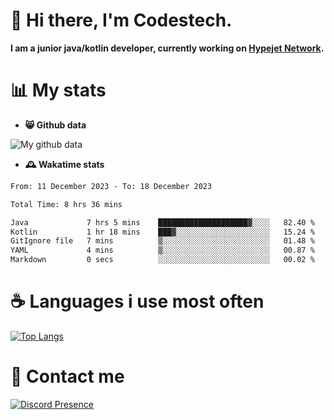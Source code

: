 # 👋 Hi there, I'm Codestech.
**I am a junior java/kotlin developer, currently working on [Hypejet Network](https://github.com/Hypejet).**

# 📊 My stats
- **😸 Github data**

![My github data](https://github-readme-stats.vercel.app/api?username=Codestech1&count_private=true&include_all_commits=true&theme=codeSTACKr)

- **🕰️ Wakatime stats**
<!--START_SECTION:waka-->

```txt
From: 11 December 2023 - To: 18 December 2023

Total Time: 8 hrs 36 mins

Java             7 hrs 5 mins    ████████████████████▓░░░░   82.40 %
Kotlin           1 hr 18 mins    ███▓░░░░░░░░░░░░░░░░░░░░░   15.24 %
GitIgnore file   7 mins          ▒░░░░░░░░░░░░░░░░░░░░░░░░   01.48 %
YAML             4 mins          ▒░░░░░░░░░░░░░░░░░░░░░░░░   00.87 %
Markdown         0 secs          ░░░░░░░░░░░░░░░░░░░░░░░░░   00.02 %
```

<!--END_SECTION:waka-->

# ☕ Languages i use most often
[![Top Langs](https://github-readme-stats.vercel.app/api/top-langs/?username=Codestech1&layout=compact&langs_count=8&exclude_repo=window5000.github.io&theme=codeSTACKr)](https://github.com/anuraghazra/github-readme-stats)

# 💬 Contact me
[![Discord Presence](https://lanyard.cnrad.dev/api/650718742157852740)](https://discord.com/users/650718742157852740)
</br>

